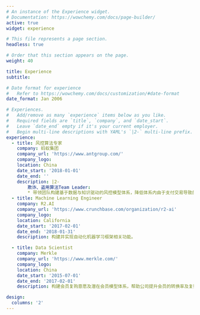 ```yaml
---
# An instance of the Experience widget.
# Documentation: https://wowchemy.com/docs/page-builder/
active: true
widget: experience

# This file represents a page section.
headless: true

# Order that this section appears on the page.
weight: 40

title: Experience
subtitle:

# Date format for experience
#   Refer to https://wowchemy.com/docs/customization/#date-format
date_format: Jan 2006

# Experiences.
#   Add/remove as many `experience` items below as you like.
#   Required fields are `title`, `company`, and `date_start`.
#   Leave `date_end` empty if it's your current employer.
#   Begin multi-line descriptions with YAML's `|2-` multi-line prefix.
experience:
  - title: 风控算法专家
    company: 蚂蚁集团
    company_url: 'https://www.antgroup.com/'
    company_logo:
    location: China
    date_start: '2018-01-01'
    date_end: ''
    description: |2-
        欺诈、盗用算法Team Leader:
        * 带领团队构建基于数据与知识驱动的风控模型体系，降低体系内由于支付交易导致的欺诈、盗用资损，优化客户在支付、投诉过程中的体验，为客户的支付安全保驾护航。
  - title: Machine Learning Engineer
    company: R2.AI
    company_url: 'https://www.crunchbase.com/organization/r2-ai'
    company_logo:
    location: California
    date_start: '2017-02-01'
    date_end: '2018-01-31'
    description: 构建并实现自动化机器学习框架相关功能。

  - title: Data Scientist
    company: Merkle
    company_url: 'https://www.merkle.com/'
    company_logo:
    location: China
    date_start: '2015-07-01'
    date_end: '2017-02-01'
    description: 构建会员复购意愿及潜在会员模型体系，帮助公司提升会员的转换率及复购率。

design:
  columns: '2'
---
```


